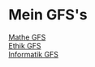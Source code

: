 
# Mein GFS's

[Mathe GFS](https://github.com/OfflineBot/GFS/tree/mathe) <br>
[Ethik GFS](https://github.com/OfflineBot/GFS/tree/ethik) <br>
[Informatik GFS](https://github.com/OfflineBot/GFS/tree/ethik)
